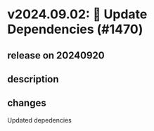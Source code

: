 # v2024.09.02: 🤖 Update Dependencies (#1470)

## release on 20240920
## description
## changes
Updated depedencies

